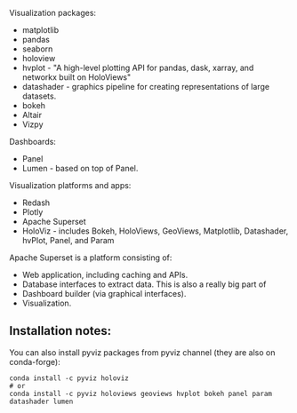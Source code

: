 


Visualization packages:

* matplotlib
* pandas
* seaborn
* holoview
* hvplot - "A high-level plotting API for pandas, dask, xarray, and networkx built on HoloViews"
* datashader - graphics pipeline for creating representations of large datasets.
* bokeh
* Altair
* Vizpy


Dashboards:

* Panel
* Lumen - based on top of Panel.


Visualization platforms and apps:

* Redash
* Plotly
* Apache Superset
* HoloViz - includes Bokeh, HoloViews, GeoViews, Matplotlib, Datashader, hvPlot, Panel, and Param



Apache Superset is a platform consisting of:

* Web application, including caching and APIs.
* Database interfaces to extract data. This is also a really big part of
* Dashboard builder (via graphical interfaces).
* Visualization.




## Installation notes:


You can also install pyviz packages from pyviz channel (they are also on conda-forge):

```
conda install -c pyviz holoviz
# or
conda install -c pyviz holoviews geoviews hvplot bokeh panel param datashader lumen
```

